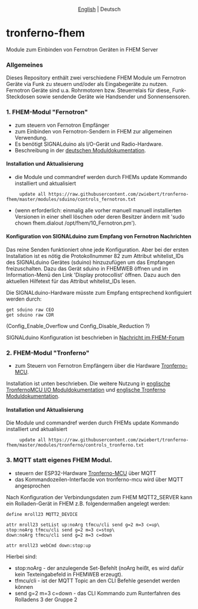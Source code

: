 ﻿<p align="center">
   <a href="README.md">English</a> |
    <span>Deutsch</span>
</p>

# tronferno-fhem

Module zum Einbinden von Fernotron Geräten in FHEM Server

### Allgemeines

Dieses Repository enthält zwei verschiedene FHEM Module um Fernotron Geräte via Funk zu steuern und/oder als Eingabegeräte zu nutzen. Fernotron Geräte sind u.a. Rohrmotoren bzw. Steuerrelais für diese, Funk-Steckdosen sowie sendende Geräte wie Handsender und Sonnensensoren.


### 1.  FHEM-Modul "Fernotron"

 * zum steuern von Fernotron Empfänger
 * zum Einbinden von Fernotron-Sendern in FHEM zur allgemeinen Verwendung.
 * Es benötigt SIGNALduino als I/O-Gerät und Radio-Hardware.
 * Beschreibung in der  [deutschen Moduldokumentation](doc/sduino_fernotron_de.pod). 

#### Installation und Aktualisierung

 * die Module und commandref werden durch FHEMs update Kommando installiert und aktualisiert

```
     update all https://raw.githubusercontent.com/zwiebert/tronferno-fhem/master/modules/sduino/controls_fernotron.txt
```

 * (wenn erforderlich: einmalig alle vorher manuell manuell installierten Versionen in einer shell löschen oder deren Besitzer ändern mit 'sudo chown fhem.dialout /opt/fhem/10_Fernotron.pm').


#### Konfiguration von SIGNALduino zum Empfang von Fernotron Nachrichten
Das reine Senden funktioniert ohne jede Konfiguration. Aber bei der ersten Installation ist es nötig die Protokollnummer 82 zum Attribut whitelist_IDs des SIGNALduino Gerätes (sduino) hinzuzufügen um das Empfangen freizuschalten. Dazu das Gerät sduino in FHEMWEB öffnen und im Information-Menü den Link 'Display protocollist' öffnen. Dazu auch den aktuellen Hilfetext für das Attribut whitelist_IDs lesen.

Die SIGNALduino-Hardware müsste zum Empfang entsprechend konfiguiert werden durch:
```
get sduino raw CEO
get sduino raw CDR
```
(Config_Enable_Overflow und Config_Disable_Reduction ?)

SIGNALduino Konfiguration ist beschrieben in [Nachricht im FHEM-Forum](https://forum.fhem.de/index.php/topic,82379.msg744554.html#msg744554)



### 2.  FHEM-Modul "Tronferno"

* zum Steuern von Fernotron Empfängern über die Hardware [Tronferno-MCU](https://github.com/zwiebert/tronferno-mcu).

Installation ist unten beschrieben. Die weitere Nutzung in [englische TronfernoMCU I/O Moduldokumentation](doc/tronferno_mcu.pod) und  [englische Tronferno Moduldokumentation](doc/tronferno.pod).

#### Installation und Aktualisierung

 Die Module und commandref werden durch FHEMs update Kommando installiert und aktualisiert

```
     update all https://raw.githubusercontent.com/zwiebert/tronferno-fhem/master/modules/tronferno/controls_tronferno.txt
```


### 3. MQTT statt eigenes FHEM Modul.

* steuern der  ESP32-Hardware [Tronferno-MCU](https://github.com/zwiebert/tronferno-mcu) über MQTT
* das Kommandozeilen-Interfacde von tronferno-mcu wird über MQTT angesprochen

Nach Konfiguration der Verbindungsdaten zum FHEM MQTT2_SERVER kann ein Rolladen-Gerät in FHEM z.B. folgendermaßen angelegt werden:


```
define mroll23 MQTT2_DEVICE

attr mroll23 setList up:noArg tfmcu/cli send g=2 m=3 c=up\
stop:noArg tfmcu/cli send g=2 m=3 c=stop\
down:noArg tfmcu/cli send g=2 m=3 c=down

attr mroll23 webCmd down:stop:up
```

Hierbei sind:
  * stop:noArg - der anzulegende Set-Befehlt (noArg heißt, es wird dafür kein Texteingabefeld in FHEMWEB erzeugt). 
  * tfmcu/cli  - ist der MQTT Topic an den CLI Befehle gesendet werden können
  * send g=2 m=3 c=down  - das CLI Kommando zum Runterfahren des Rolladens 3 der Gruppe 2
